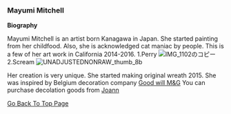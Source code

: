 ### Mayumi Mitchell ###
**Biography**

Mayumi Mitchell is an artist born Kanagawa in Japan. She started painting from her childfood. Also, she is acknowledged cat maniac by people. This is a few of her art work in California 2014-2016.
1.Perry
![IMG_1102のコピー](https://user-images.githubusercontent.com/55659971/65594383-9d307880-dfcd-11e9-878f-2360b4ff931b.jpeg)
2.Scream
![UNADJUSTEDNONRAW_thumb_8b](https://user-images.githubusercontent.com/55659971/65594737-58f1a800-dfce-11e9-8975-b61dee2ec5fc.jpg)

Her creation is very unique. She started making original wreath 2015. She was inspired by Belgium decoration company [Good will M&G](http://www.goodwill.be)
You can purchase decolation goods from [Joann](https://www.joann.com)

[Go Back To Top Page](https://github.com/MimiHeavenlyExplore/WreathStudioMayumi.github.io/blob/master/index.md)



